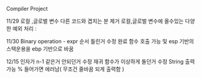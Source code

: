 Compiler Project

11/29
로컬 ,글로벌 변수 다른 코드와 겹치는 분 제거
로컬,글로벌 변수에 올수있는 다양한 예외 처리
:

11/30
Binary operation - expr 순서 틀린거 수정 완료
함수 호출 가능 및 esp 기반의 스택운용을 ebp 기반으로 바꿈

12/15
인자가 n-1 같은거 안되던거 수정
재귀 함수가 이상하게 돌던거 수정
String 출력가능 % 들어가면 에러남( 무조건 줄바꿈 되게 출력함 )
